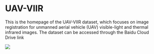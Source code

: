 # UAV-VIIR
This is the homepage of the UAV-VIIR dataset, which focuses on image registration for unmanned aerial vehicle (UAV) visible-light and thermal infrared images. The dataset can be accessed through the Baidu Cloud Drive link 


![](https://liufei-img.oss-cn-shanghai.aliyuncs.com/img/202307041645006.jpg)
